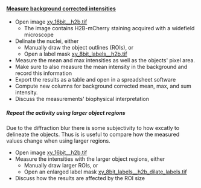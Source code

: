 <h4 id="measure"><a href="#measure">Measure background corrected intensities</a></h4>

- Open image [xy_16bit__h2b.tif](https://github.com/NEUBIAS/training-resources/raw/master/image_data/xy_16bit__h2b.tif)
  - The image contains H2B-mCherry staining acquired with a widefield microscope
- Delinate the nuclei, either
  - Manually draw the object outlines (ROIs), or
  - Open a label mask [xy_8bit_labels__h2b.tif](https://github.com/NEUBIAS/training-resources/raw/master/image_data/xy_8bit_labels__h2b.tif)
- Measure the mean and max intensities as well as the objects' pixel area.
- Make sure to also measure the mean intensity in the background and record this information
- Export the results as a table and open in a spreadsheet software
- Compute new columns for background corrected mean, max, and sum intensity.
- Discuss the measurements' biophysical interpretation

##### Repeat the activity using larger object regions

Due to the diffraction blur there is some subjectivity to how excatly to delineate the objects. Thus is is useful to compare how the measured values change when using larger regions.

- Open image [xy_16bit__h2b.tif](https://github.com/NEUBIAS/training-resources/raw/master/image_data/xy_16bit__h2b.tif) 
- Measure the intensities with the larger object regions, either
  - Manually draw larger ROIs, or
  - Open an enlarged label mask [xy_8bit_labels__h2b_dilate_labels.tif](https://github.com/NEUBIAS/training-resources/raw/master/image_data/xy_8bit_labels__h2b_dilate_labels.tif)
- Discuss how the results are affected by the ROI size

